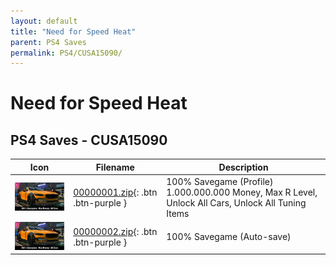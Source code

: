 ```yaml
---
layout: default
title: "Need for Speed Heat"
parent: PS4 Saves
permalink: PS4/CUSA15090/
---
```

# Need for Speed Heat

## PS4 Saves - CUSA15090

| Icon | Filename | Description |
|------|----------|-------------|
| ![Need for Speed Heat](icon0.png) | [00000001.zip](00000001.zip){: .btn .btn-purple } | 100% Savegame (Profile) 1.000.000.000 Money, Max R Level, Unlock All Cars, Unlock All Tuning Items |
| ![Need for Speed Heat](icon0.png) | [00000002.zip](00000002.zip){: .btn .btn-purple } | 100% Savegame (Auto-save) |
